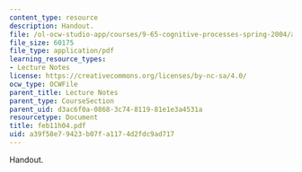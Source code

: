 ```yaml
---
content_type: resource
description: Handout.
file: /ol-ocw-studio-app/courses/9-65-cognitive-processes-spring-2004/a39f58e79423b07fa1174d2fdc9ad717_feb11h04.pdf
file_size: 60175
file_type: application/pdf
learning_resource_types:
- Lecture Notes
license: https://creativecommons.org/licenses/by-nc-sa/4.0/
ocw_type: OCWFile
parent_title: Lecture Notes
parent_type: CourseSection
parent_uid: d3ac6f0a-0868-3c74-8119-81e1e3a4531a
resourcetype: Document
title: feb11h04.pdf
uid: a39f58e7-9423-b07f-a117-4d2fdc9ad717
---
```

Handout.
